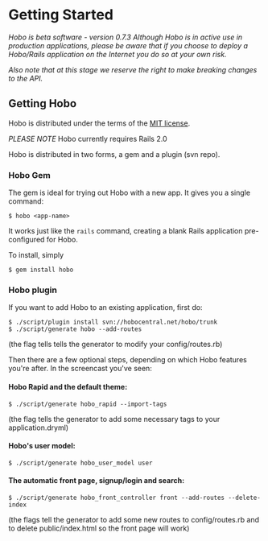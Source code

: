 # Getting Started

*Hobo is beta software - version 0.7.3 Although Hobo is in active use in production applications, please be aware that if you choose to deploy a Hobo/Rails application on the Internet you do so at your own risk.*

*Also note that at this stage we reserve the right to make breaking changes to the API.*

## Getting Hobo

Hobo is distributed under the terms of the [MIT license](http://www.opensource.org/licenses/mit-license.php).

*PLEASE NOTE* Hobo currently requires Rails 2.0

Hobo is distributed in two forms, a gem and a plugin (svn repo).

### Hobo Gem

The gem is ideal for trying out Hobo with a new app. It gives you a single command:

    $ hobo <app-name>

It works just like the `rails` command, creating a blank Rails application pre-configured for Hobo. 

To install, simply

    $ gem install hobo

### Hobo plugin

If you want to add Hobo to an existing application, first do:

    $ ./script/plugin install svn://hobocentral.net/hobo/trunk
    $ ./script/generate hobo --add-routes

(the flag tells tells the generator to modify your config/routes.rb)

Then there are a few optional steps, depending on which Hobo features you're after. In the screencast you've seen:

#### Hobo Rapid and the default theme:

	$ ./script/generate hobo_rapid --import-tags

(the flag tells the generator to add some necessary tags to your application.dryml)
	
#### Hobo's user model:

	$ ./script/generate hobo_user_model user
	
#### The automatic front page, signup/login and search:

    $ ./script/generate hobo_front_controller front --add-routes --delete-index
	
(the flags tell the generator to add some new routes to config/routes.rb and to delete public/index.html so the front page will work)